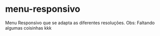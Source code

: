 # menu-responsivo
 Menu Responsivo que se adapta as diferentes resoluções.
Obs: Faltando algumas coisinhas kkk
